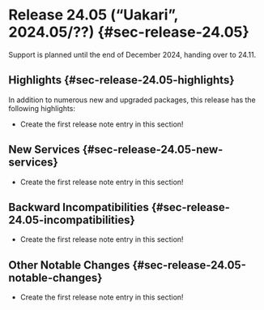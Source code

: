 # Release 24.05 (“Uakari”, 2024.05/??) {#sec-release-24.05}

Support is planned until the end of December 2024, handing over to 24.11.

## Highlights {#sec-release-24.05-highlights}

In addition to numerous new and upgraded packages, this release has the following highlights:

<!-- To avoid merge conflicts, consider adding your item at an arbitrary place in the list instead. -->

- Create the first release note entry in this section!

## New Services {#sec-release-24.05-new-services}

<!-- To avoid merge conflicts, consider adding your item at an arbitrary place in the list instead. -->

- Create the first release note entry in this section!

## Backward Incompatibilities {#sec-release-24.05-incompatibilities}

<!-- To avoid merge conflicts, consider adding your item at an arbitrary place in the list instead. -->

- Create the first release note entry in this section!

## Other Notable Changes {#sec-release-24.05-notable-changes}

<!-- To avoid merge conflicts, consider adding your item at an arbitrary place in the list instead. -->

- Create the first release note entry in this section!
